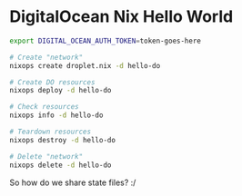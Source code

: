 # DigitalOcean Nix Hello World

```sh
export DIGITAL_OCEAN_AUTH_TOKEN=token-goes-here

# Create "network"
nixops create droplet.nix -d hello-do

# Create DO resources
nixops deploy -d hello-do

# Check resources
nixops info -d hello-do

# Teardown resources
nixops destroy -d hello-do

# Delete "network"
nixops delete -d hello-do
```

So how do we share state files? :/

